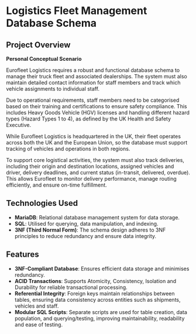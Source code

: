 # Logistics Fleet Management Database Schema

## Project Overview
**Personal Conceptual Scenario**

Eurofleet Logistics requires a robust and functional database schema to manage their truck fleet and associated dealerships. The system must also maintain detailed contact information for staff members and track which vehicle assignments to individual staff.

Due to operational requirements, staff members need to be categorised based on their training and certifications to ensure safety compliance. This includes Heavy Goods Vehicle (HGV) licenses and handling different hazard types (Hazard Types 1 to 4), as defined by the UK Health and Safety Executive.

While Eurofleet Logistics is headquartered in the UK, their fleet operates across both the UK and the European Union, so the database must support tracking of vehicles and operations in both regions.

To support core logistical activities, the system must also track deliveries, including their origin and destination locations, assigned vehicles and driver, delivery deadlines, and current status (in-transit, delivered, overdue). This allows Eurofleet to monitor delivery performance, manage routing efficiently, and ensure on-time fulfillment.

## Technologies Used
- **MariaDB**: Relational database management system for data storage.
- **SQL**: Utilised for querying, data manipulation, and indexing.
- **3NF (Third Normal Form)**: The schema design adheres to 3NF principles to reduce redundancy and ensure data integrity.


## Features
- **3NF-Compliant Database**: Ensures efficient data storage and minimises redundancy.
- **ACID Transactions**: Supports Atomicity, Consistency, Isolation and Durability for reliable transactional processing.
- **Referential Integrity**: Foreign keys maintain relationships between tables, ensuring data consistency across entities such as shipments, vehicles and staff.
- **Modular SQL Scripts**: Separate scripts are used for table creation, data population, and querying/testing, improving maintainability, readability and ease of testing.

